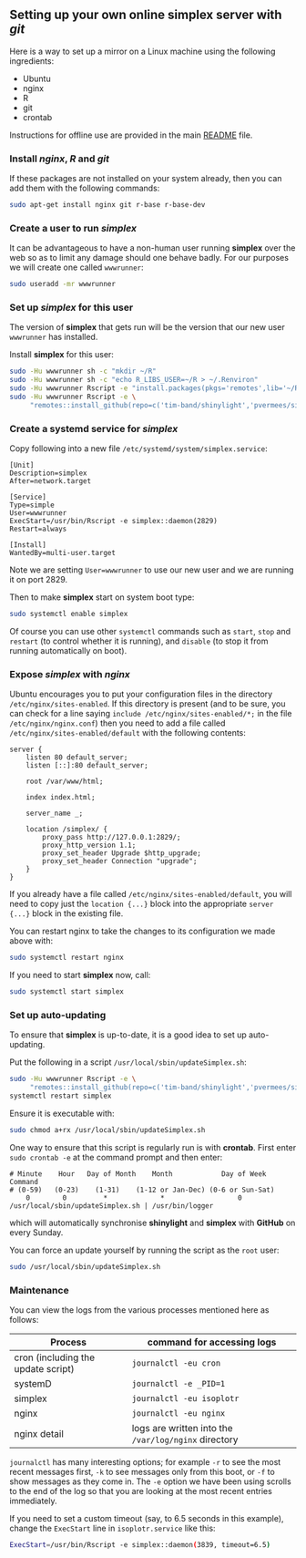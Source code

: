 ## Setting up your own online **simplex** server with *git*

Here is a way to set up a mirror on a Linux machine using the
following ingredients:

- Ubuntu
- nginx
- R
- git
- crontab

Instructions for offline use are provided in the main
[README](README.md) file.

### Install *nginx*, *R* and *git*

If these packages are not installed on your system already, then you
can add them with the following commands:

```sh
sudo apt-get install nginx git r-base r-base-dev
```

### Create a user to run *simplex*

It can be advantageous to have a non-human user running **simplex**
over the web so as to limit any damage should one behave badly. For
our purposes we will create one called `wwwrunner`:

```sh
sudo useradd -mr wwwrunner
```

### Set up *simplex* for this user

The version of **simplex** that gets run will be the version that our
new user `wwwrunner` has installed.

Install **simplex** for this user:

```sh
sudo -Hu wwwrunner sh -c "mkdir ~/R"
sudo -Hu wwwrunner sh -c "echo R_LIBS_USER=~/R > ~/.Renviron"
sudo -Hu wwwrunner Rscript -e "install.packages(pkgs='remotes',lib='~/R')"
sudo -Hu wwwrunner Rscript -e \
     "remotes::install_github(repo=c('tim-band/shinylight','pvermees/simplex'),lib='~/R')"
```

### Create a systemd service for *simplex*

Copy following into a new file `/etc/systemd/system/simplex.service`:

```
[Unit]
Description=simplex
After=network.target

[Service]
Type=simple
User=wwwrunner
ExecStart=/usr/bin/Rscript -e simplex::daemon(2829)
Restart=always

[Install]
WantedBy=multi-user.target
```

Note we are setting `User=wwwrunner` to use our new user and we are
running it on port 2829.

Then to make **simplex** start on system boot type:

```sh
sudo systemctl enable simplex
```

Of course you can use other `systemctl` commands such as `start`, `stop`
and `restart` (to control whether it is running), and `disable` (to stop it
from running automatically on boot).

### Expose *simplex* with *nginx*

Ubuntu encourages you to put your configuration files in the
directory `/etc/nginx/sites-enabled`. If this directory is present
(and to be sure, you can check for a line saying `include
/etc/nginx/sites-enabled/*;` in the file `/etc/nginx/nginx.conf`) then
you need to add a file called `/etc/nginx/sites-enabled/default` with
the following contents:

```
server {
    listen 80 default_server;
    listen [::]:80 default_server;

    root /var/www/html;

    index index.html;

    server_name _;

    location /simplex/ {
        proxy_pass http://127.0.0.1:2829/;
        proxy_http_version 1.1;
        proxy_set_header Upgrade $http_upgrade;
        proxy_set_header Connection "upgrade";
    }
}
```

If you already have a file called `/etc/nginx/sites-enabled/default`,
you will need to copy just the `location {...}` block into the
appropriate `server {...}` block in the existing file.

You can restart nginx to take the changes to its configuration we
made above with:

```sh
sudo systemctl restart nginx
```

If you need to start **simplex** now, call:

```sh
sudo systemctl start simplex
```

### Set up auto-updating

To ensure that **simplex** is up-to-date, it is a good idea to set up
auto-updating.

Put the following in a script `/usr/local/sbin/updateSimplex.sh`:

```sh
sudo -Hu wwwrunner Rscript -e \
     "remotes::install_github(repo=c('tim-band/shinylight','pvermees/simplex'),force=TRUE,lib='~/R')"
systemctl restart simplex
```

Ensure it is executable with:

```sh
sudo chmod a+rx /usr/local/sbin/updateSimplex.sh
```

One way to ensure that this script is regularly run is with **crontab**. First enter `sudo crontab -e` at the command prompt and then enter:

```
# Minute    Hour   Day of Month    Month            Day of Week           Command
# (0-59)   (0-23)    (1-31)    (1-12 or Jan-Dec) (0-6 or Sun-Sat)
    0        0         *             *                  0        /usr/local/sbin/updateSimplex.sh | /usr/bin/logger
```

which will automatically synchronise **shinylight** and **simplex** with **GitHub** on every Sunday.

You can force an update yourself by running the script as the `root` user:

```sh
sudo /usr/local/sbin/updateSimplex.sh
```

### Maintenance

You can view the logs from the various processes mentioned here
as follows:

Process | command for accessing logs
-----|-----
cron (including the update script) | `journalctl -eu cron`
systemD | `journalctl -e _PID=1`
simplex | `journalctl -eu isoplotr`
nginx | `journalctl -eu nginx`
nginx detail | logs are written into the `/var/log/nginx` directory

`journalctl` has many interesting options; for example `-r` to see
the most recent messages first, `-k` to see messages only from this
boot, or `-f` to show messages as they come in. The `-e` option
we have been using scrolls to the end of the log so that you are
looking at the most recent entries immediately.

If you need to set a custom timeout (say, to 6.5 seconds in this
example), change the `ExecStart` line in `isoplotr.service` like this:

```sh
ExecStart=/usr/bin/Rscript -e simplex::daemon(3839, timeout=6.5)
```